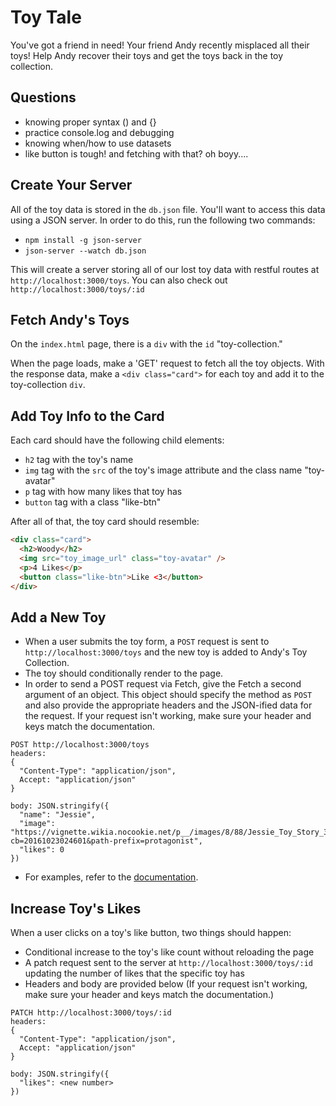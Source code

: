 # Toy Tale

You've got a friend in need! Your friend Andy recently misplaced all their toys!
Help Andy recover their toys and get the toys back in the toy collection.


## Questions

- knowing proper syntax () and {}
- practice console.log and debugging
- knowing when/how to use datasets
- like button is tough! and fetching with that? oh boyy....

## Create Your Server

All of the toy data is stored in the `db.json` file. You'll want to access this
data using a JSON server. In order to do this, run the following two commands:

- `npm install -g json-server`
- `json-server --watch db.json`

This will create a server storing all of our lost toy data with restful routes
at `http://localhost:3000/toys`. You can also check out
`http://localhost:3000/toys/:id`

## Fetch Andy's Toys

On the `index.html` page, there is a `div` with the `id` "toy-collection."

When the page loads, make a 'GET' request to fetch all the toy objects. With the
response data, make a `<div class="card">` for each toy and add it to the
toy-collection `div`.

## Add Toy Info to the Card

Each card should have the following child elements:

- `h2` tag with the toy's name
- `img` tag with the `src` of the toy's image attribute and the class name "toy-avatar"
- `p` tag with how many likes that toy has
- `button` tag with a class "like-btn"

After all of that, the toy card should resemble:

```html
<div class="card">
  <h2>Woody</h2>
  <img src="toy_image_url" class="toy-avatar" />
  <p>4 Likes</p>
  <button class="like-btn">Like <3</button>
</div>
```

## Add a New Toy

- When a user submits the toy form, a `POST` request is sent to `http://localhost:3000/toys` and the new toy is added to Andy's Toy Collection.
- The toy should conditionally render to the page.
- In order to send a POST request via Fetch, give the Fetch a second argument of an object. This object should specify the method as `POST` and also provide the appropriate headers and the JSON-ified data for the request. If your request isn't working, make sure your header and keys match the documentation.

```
POST http://localhost:3000/toys
headers:
{
  "Content-Type": "application/json",
  Accept: "application/json"
}

body: JSON.stringify({
  "name": "Jessie",
  "image": "https://vignette.wikia.nocookie.net/p__/images/8/88/Jessie_Toy_Story_3.png/revision/latest?cb=20161023024601&path-prefix=protagonist",
  "likes": 0
})
```

- For examples, refer to the [documentation](https://developer.mozilla.org/en-US/docs/Web/API/Fetch_API/Using_Fetch#Supplying_request_options).

## Increase Toy's Likes

When a user clicks on a toy's like button, two things should happen:

- Conditional increase to the toy's like count without reloading the page
- A patch request sent to the server at `http://localhost:3000/toys/:id` updating the number of likes that the specific toy has
- Headers and body are provided below (If your request isn't working, make sure your header and keys match the documentation.)

```
PATCH http://localhost:3000/toys/:id
headers:
{
  "Content-Type": "application/json",
  Accept: "application/json"
}

body: JSON.stringify({
  "likes": <new number>
})
```
